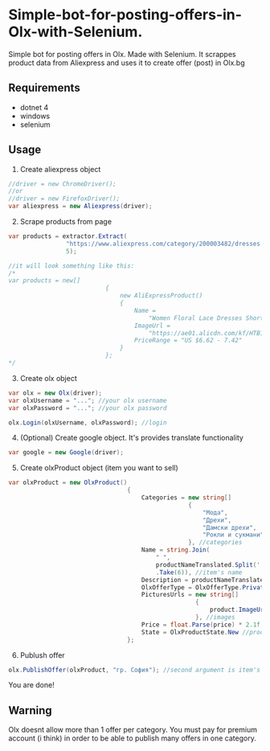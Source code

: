 # Simple-bot-for-posting-offers-in-Olx-with-Selenium.
Simple bot for posting offers in Olx. Made with Selenium. It scrappes product data from Aliexpress and uses it to create offer (post) in Olx.bg

## Requirements
- dotnet 4
- windows
- selenium

## Usage

1. Create aliexpress object

```csharp
//driver = new ChromeDriver();
//or
//driver = new FirefoxDriver();
var aliexpress = new Aliexpress(driver);
```

2. Scrape products from page
```csharp
var products = extractor.Extract(
                "https://www.aliexpress.com/category/200003482/dresses.html?spm=2114.01010108.0.0.KD2cah&site=glo&g=y&SortType=total_tranpro_desc&tag=",
                5);

//it will look something like this:
/*
var products = new[]
                           {
                               new AliExpressProduct()
                               {
                                   Name =
                                       "Women Floral Lace Dresses Short Sleeve Party Casual Color Blue Red Black Mini Dress",
                                   ImageUrl =
                                       "https://ae01.alicdn.com/kf/HTB1lOlqOVXXXXazapXXq6xXFXXXd/Fashion-Women-Floral-Lace-Dress-Short-Sleeve-Summer-Party-Casual-Mini-Dress.jpg_220x220.jpg",
                                   PriceRange = "US $6.62 - 7.42"
                               }
                           };
*/
```

3. Create olx object
```csharp
var olx = new Olx(driver);
var olxUsername = "..."; //your olx username
var olxPassword = "..."; //your olx password

olx.Login(olxUsername, olxPassword); //login
```

4. (Optional) Create google object. It's provides translate functionality
```csharp
var google = new Google(driver);
```

5. Create olxProduct object (item you want to sell)
```csharp
var olxProduct = new OlxProduct()
                                 {
                                     Categories = new string[]
                                                  {
                                                      "Мода",
                                                      "Дрехи",
                                                      "Дамски дрехи",
                                                      "Рокли и сукмани"
                                                  }, //categories
                                     Name = string.Join(
                                         " ",
                                         productNameTranslated.Split(' ')
                                         .Take(6)), //item's name
                                     Description = productNameTranslated, //item's description
                                     OlxOfferType = OlxOfferType.Private, //offer type (ussualy aways on Prive)
                                     PicturesUrls = new string[]
                                                    {
                                                        product.ImageUrl
                                                    }, //images
                                     Price = float.Parse(price) * 2.1f, //your prive
                                     State = OlxProductState.New //product state (is it second hand or used)
                                 };
```

6. Publush offer
```csharp
olx.PublishOffer(olxProduct, "гр. София"); //second argument is item's location
```

You are done!

## Warning
Olx doesnt allow more than 1 offer per category. You must pay for premium account (i think) in order to be able to publish many offers in one category. 
